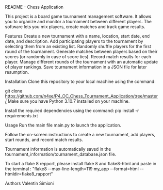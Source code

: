 README - Chess Application

This project is a board game tournament management software. It allows you to organize and monitor a tournament between
different players. The software lets you mix players, create matches and track game results.

Features
Create a new tournament with a name, location, start date, end date, and description.
Add participating players to the tournament by selecting them from an existing list.
Randomly shuffle players for the first round of the tournament.
Generate matches between players based on their scores (or randomly in case of score ties).
Record match results for each player.
Manage different rounds of the tournament with an automatic update of player rankings.
Save tournament information in a JSON file for later resumption.

Installation
Clone this repository to your local machine using the command:

git clone https://github.com/n4xe/P4_OC_Chess_Tournament_Application/tree/master/
Make sure you have Python 3.10.7 installed on your machine.

Install the required dependencies using the command:
pip install -r requirements.txt

Usage
Run the main file main.py to launch the application.

Follow the on-screen instructions to create a new tournament, add players, start rounds, and record match results.

Tournament information is automatically saved in the tournament_information/tournament_database.json file.

To start a flake 8 repport, please install flake 8 and flake8-html and paste in the terminal : 
"flake8 --max-line-length=119 my_app --format=html --htmldir=flake8_rapport"

Authors
Valentin Simioni
